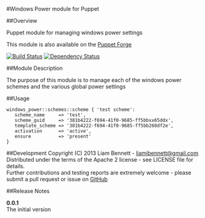 #Windows Power module for Puppet

##Overview

Puppet module for managing windows power settings

This module is also available on the [Puppet Forge](https://forge.puppetlabs.com/liamjbennett/windows_power)

[![Build
Status](https://secure.travis-ci.org/liamjbennett/puppet-windows_power.png)](http://travis-ci.org/liamjbennett/puppet-windows_power)
[![Dependency
Status](https://gemnasium.com/liamjbennett/puppet-windows_power.png)](http://gemnasium.com/liamjbennett/puppet-windows_power)

##Module Description

The purpose of this module is to manage each of the windows power schemes and the various global power settings

##Usage

    windows_power::schemes::scheme { 'test scheme':
       scheme_name     => 'test',
       scheme_guid     => '381b4222-f694-41f0-9685-ff5bbxx65ddx',
       template_scheme => '381b4222-f694-41f0-9685-ff5bb260df2e',
       activation      => 'active',
       ensure          => 'present'
    }

##Development
Copyright (C) 2013 Liam Bennett - <liamjbennett@gmail.com> <br/>
Distributed under the terms of the Apache 2 license - see LICENSE file for details. <br/>
Further contributions and testing reports are extremely welcome - please submit a pull request or issue on [GitHub](https://github.com/liamjbennett/puppet-windows_power) <br/>

##Release Notes

__0.0.1__ <br/>
The initial version
